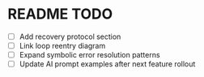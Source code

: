 # README TODO

- [ ] Add recovery protocol section
- [ ] Link loop reentry diagram
- [ ] Expand symbolic error resolution patterns
- [ ] Update AI prompt examples after next feature rollout 